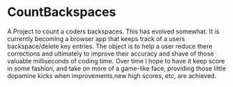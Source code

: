 # CountBackspaces
A Project to count a coders backspaces.
This has evolved somewhat. It is currently becoming a browser app that keeps track of a users backspace/delete key entries.
The object is to help a user reduce there corrections and ultimately to improve their accuracy and shave of those valuable milliseconds of coding time.
Over time I hope to have it keep score in some fashion, and take on more of a game-like face, providing those little dopamine kicks when
improvements,new high scores, etc, are achieved.
